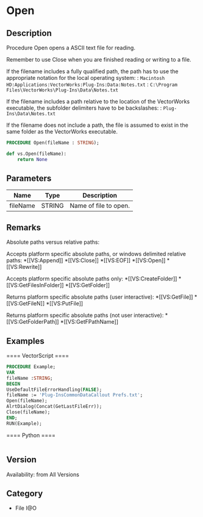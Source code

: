 # Open

## Description
Procedure Open opens a ASCII text file for reading.

Remember to use Close when you are finished reading or writing to a file.


If the filename includes a fully qualified path, the path has to use the appropriate notation for the local operating system:
: <code>Macintosh HD:Applications:VectorWorks:Plug-Ins:Data:Notes.txt</code>
: <code>C:\Program Files\VectorWorks\Plug-Ins\Data\Notes.txt</code>


If the filename includes a path relative to the location of the VectorWorks executable, the subfolder delimiters have to be backslashes:
: <code>Plug-Ins\Data\Notes.txt</code>


If the filename does not include a path, the file is assumed to exist in the same folder as the VectorWorks executable.

```pascal
PROCEDURE Open(fileName : STRING);
```

```python
def vs.Open(fileName):
    return None
```

## Parameters
|Name|Type|Description|
|---|---|---|
|fileName|STRING|Name of file to open.|

## Remarks
Absolute paths versus relative paths:

Accepts platform specific absolute paths, or windows delimited relative paths:
*[[VS:Append]]
*[[VS:Close]]
*[[VS:EOF]]
*[[VS:Open]]
*[[VS:Rewrite]]

Accepts platform specific absolute paths only:
*[[VS:CreateFolder]]
*[[VS:GetFilesInFolder]]
*[[VS:GetFolder]]

Returns platform specific absolute paths (user interactive):
*[[VS:GetFile]]
*[[VS:GetFileN]]
*[[VS:PutFile]]

Returns platform specific absolute paths (not user interactive):
*[[VS:GetFolderPath]]
*[[VS:GetFPathName]]

## Examples
==== VectorScript ====
```pascal
PROCEDURE Example;
VAR
fileName :STRING;
BEGIN
UseDefaultFileErrorHandling(FALSE);
fileName := 'Plug-InsCommonDataCallout Prefs.txt';
Open(fileName);
AlrtDialog(Concat(GetLastFileErr));
Close(fileName);
END;
RUN(Example);
```
==== Python ====
```python

```

## Version
Availability: from All Versions

## Category
* File I@O

